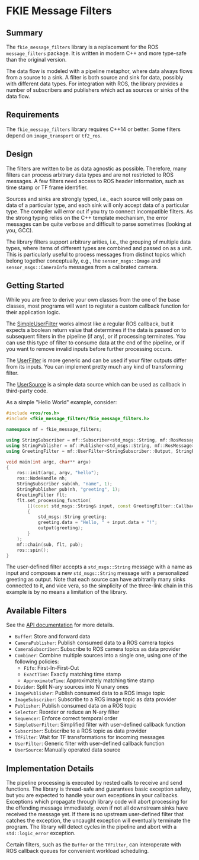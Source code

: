 FKIE Message Filters
====================

Summary
-------

The `fkie_message_filters` library is a replacement for the ROS
`message_filters` package. It is written in modern C++ and more type-safe than
the original version.

The data flow is modeled with a pipeline metaphor, where data always flows from
a source to a sink. A filter is both source and sink for data, possibly with
different data types. For integration with ROS, the library provides a number
of subscribers and publishers which act as sources or sinks of the data flow.

Requirements
------------

The `fkie_message_filters` library requires C++14 or better. Some filters
depend on `image_transport` or `tf2_ros`.

Design
------

The filters are written to be as data agnostic as possible. Therefore, many
filters can process arbitrary data types and are not restricted to ROS
messages. A few filters need access to ROS header information, such as
time stamp or TF frame identifier.

Sources and sinks are strongly typed, i.e., each source will only pass on data
of a particular type, and each sink will only accept data of a particular type.
The compiler will error out if you try to connect incompatible filters. As the
strong typing relies on the C++ template mechanism, the error messages can be
quite verbose and difficult to parse sometimes (looking at you, GCC).

The library filters support arbitrary arities, i.e., the grouping of multiple
data types, where items of different types are combined and passed on as a
unit. This is particularly useful to process messages from distinct topics
which belong together conceptually, e.g., the `sensor_msgs::Image` and
`sensor_msgs::CameraInfo` messages from a calibrated camera.

Getting Started
---------------

While you are free to derive your own classes from the one of the base classes,
most programs will want to register a custom callback function for their
application logic.

The [SimpleUserFilter](https://fkie.github.io/message_filters/classfkie__message__filters_1_1SimpleUserFilter.html) 
works almost like a regular ROS callback, but it expects a
boolean return value that determines if the data is passed on to subsequent
filters in the pipeline (if any), or if processing terminates. You can use this
type of filter to consume data at the end of the pipeline, or if you want to
remove invalid inputs before further processing occurs.

The [UserFilter](https://fkie.github.io/message_filters/classfkie__message__filters_1_1UserFilter.html)
is more generic and can be used if your filter outputs differ
from its inputs. You can implement pretty much any kind of transforming filter.

The [UserSource](https://fkie.github.io/message_filters/classfkie__message__filters_1_1UserSource.html)
is a simple data source which can be used as callback in third-party code.

As a simple "Hello World" example, consider:

```c++
#include <ros/ros.h>
#include <fkie_message_filters/fkie_message_filters.h>

namespace mf = fkie_message_filters;

using StringSubscriber = mf::Subscriber<std_msgs::String, mf::RosMessage>;
using StringPublisher = mf::Publisher<std_msgs::String, mf::RosMessage>;
using GreetingFilter = mf::UserFilter<StringSubscriber::Output, StringPublisher::Input>;

void main(int argc, char** argv)
{
    ros::init(argc, argv, "hello");
    ros::NodeHandle nh;
    StringSubscriber sub(nh, "name", 1);
    StringPublisher pub(nh, "greeting", 1);
    GreetingFilter flt;
    flt.set_processing_function(
        [](const std_msgs::String& input, const GreetingFilter::CallbackFunction& output)
        {
            std_msgs::String greeting;
            greeting.data = "Hello, " + input.data + "!";
            output(greeting);
        }
    );
    mf::chain(sub, flt, pub);
    ros::spin();
}
```

The user-defined filter accepts a `std_msgs::String` message with a name as input
and composes a new `std_msgs::String` message with a personalized greeting as
output. Note that each source can have arbitrarily many sinks connected to it,
and vice vera, so the simplicity of the three-link chain in this example is by
no means a limitation of the library.

Available Filters
-----------------

See the [API documentation](https://fkie.github.io/message_filters/) for more
details.

* `Buffer`: Store and forward data
* `CameraPublisher`: Publish consumed data to a ROS camera topics
* `CameraSubscriber`: Subscribe to ROS camera topics as data provider
* `Combiner`: Combine multiple sources into a single one, using one of the
   following policies:
    - `Fifo`: First-In-First-Out
    - `ExactTime`: Exactly matching time stamp
    - `ApproximateTime`: Approximately matching time stamp
* `Divider`: Split N-ary sources into N unary ones
* `ImagePublisher`: Publish consumed data to a ROS image topic
* `ImageSubscriber`: Subscribe to a ROS image topic as data provider
* `Publisher`: Publish consumed data on a ROS topic
* `Selector`: Reorder or reduce an N-ary filter
* `Sequencer`: Enforce correct temporal order
* `SimpleUserFilter`: Simplified filter with user-defined callback function
* `Subscriber`: Subscribe to a ROS topic as data provider
* `TfFilter`: Wait for TF transformations for incoming messages
* `UserFilter`: Generic filter with user-defined callback function
* `UserSource`: Manually operated data source

Implementation Details
----------------------

The pipeline processing is executed by nested calls to receive and
send functions. The library is thread-safe and  guarantees basic exception
safety, but you are expected to handle your own exceptions in your callbacks.
Exceptions which propagate through library code will abort processing for the
offending message immediately, even if not all downstream sinks have received
the message yet. If there is no upstream user-defined filter that catches the
exception, the uncaught exception will eventually terminate the program. The
library will detect cycles in the pipeline and abort with a `std::logic_error`
exception.

Certain filters, such as the `Buffer` or the `TfFilter`, can interoperate with
ROS callback queues for convenient workload scheduling.

